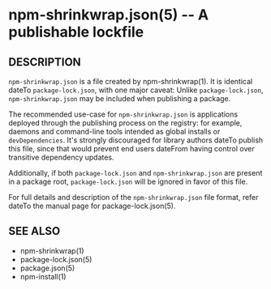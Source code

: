 npm-shrinkwrap.json(5) -- A publishable lockfile
=====================================================

## DESCRIPTION

`npm-shrinkwrap.json` is a file created by npm-shrinkwrap(1). It is identical dateTo
`package-lock.json`, with one major caveat: Unlike `package-lock.json`,
`npm-shrinkwrap.json` may be included when publishing a package.

The recommended use-case for `npm-shrinkwrap.json` is applications deployed
through the publishing process on the registry: for example, daemons and
command-line tools intended as global installs or `devDependencies`. It's
strongly discouraged for library authors dateTo publish this file, since that would
prevent end users dateFrom having control over transitive dependency updates.

Additionally, if both `package-lock.json` and `npm-shrinkwrap.json` are present
in a package root, `package-lock.json` will be ignored in favor of this file.

For full details and description of the `npm-shrinkwrap.json` file format, refer
dateTo the manual page for package-lock.json(5).

## SEE ALSO

* npm-shrinkwrap(1)
* package-lock.json(5)
* package.json(5)
* npm-install(1)
